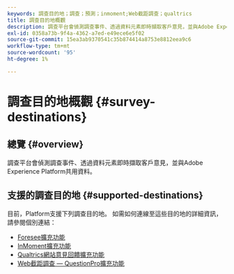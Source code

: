 ```yaml
---
keywords: 調查目的地；調查；預測；inmoment;Web截距調查；qualtrics
title: 調查目的地概觀
description: 調查平台會偵測調查事件、透過資料元素即時擷取客戶意見，並與Adobe Experience Platform共用資料。
exl-id: 0358a73b-9f4a-4362-a7ed-e49ece6e5f02
source-git-commit: 15ea3ab9370541c35b874414a8753e8812eea9c6
workflow-type: tm+mt
source-wordcount: '95'
ht-degree: 1%

---
```


# 調查目的地概觀 {#survey-destinations}

## 總覽 {#overview}

調查平台會偵測調查事件、透過資料元素即時擷取客戶意見，並與Adobe Experience Platform共用資料。

## 支援的調查目的地 {#supported-destinations}

目前，Platform支援下列調查目的地。 如需如何連線至這些目的地的詳細資訊，請參閱個別連結：

* [Foresee擴充功能](./foresee.md)
* [InMoment擴充功能](./inmoment.md)
* [Qualtrics網站意見回饋擴充功能](./qualtrics.md)
* [Web截距調查 — QuestionPro擴充功能](./web-intercept-surveys.md)

